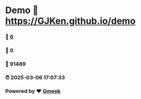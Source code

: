 # Demo :link: https://GJKen.github.io/demo 
### :page_facing_up: [6](https://GJKen.github.io/demo/tag.html) 
### :speech_balloon: 0 
### :hibiscus: 91489 
### :alarm_clock: 2025-03-06 17:07:33 
### Powered by :heart: [Gmeek](https://github.com/Meekdai/Gmeek)
